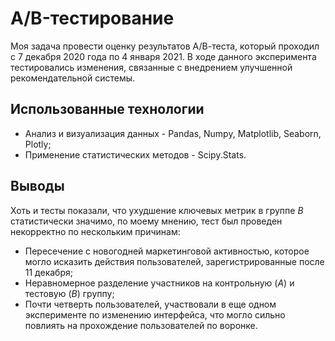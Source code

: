 # A/B-тестирование

Моя задача провести оценку результатов А/В-теста, который проходил с 7 декабря 2020 года по 4 января 2021. В ходе данного эксперимента тестировались изменения, связанные с внедрением улучшенной рекомендательной системы.

## Использованные технологии
- Анализ и визуализация данных - Pandas, Numpy, Matplotlib, Seaborn, Plotly;
- Применение статистических методов - Scipy.Stats.

## Выводы
Хоть и тесты показали, что ухудшение ключевых метрик в группе *В* статистически значимо, по моему мнению, тест был проведен некорректно по нескольким причинам:
- Пересечение с новогодней маркетинговой активностью, которое могло исказить действия пользователей, зарегистрированные после 11 декабря;
- Неравномерное разделение участников на контрольную (*А*) и тестовую (*В*) группу;
- Почти четверть пользователей, участвовали в еще одном эксперименте по изменению интерфейса, что могло сильно повлиять на прохождение пользователей по воронке.